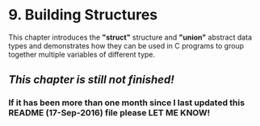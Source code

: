 # 9. Building Structures

This chapter introduces the **"struct"** structure and **"union"** abstract data types and demonstrates how they can be used in C programs to group together multiple variables of different type.

## *This chapter is still not finished!*

### If it has been more than one month since I last updated this README (17-Sep-2016) file please LET ME KNOW!